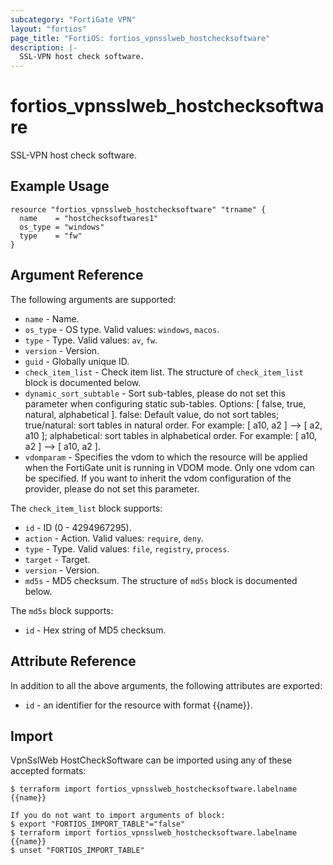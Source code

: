 ```yaml
---
subcategory: "FortiGate VPN"
layout: "fortios"
page_title: "FortiOS: fortios_vpnsslweb_hostchecksoftware"
description: |-
  SSL-VPN host check software.
---
```


# fortios_vpnsslweb_hostchecksoftware
SSL-VPN host check software.

## Example Usage

```hcl
resource "fortios_vpnsslweb_hostchecksoftware" "trname" {
  name    = "hostchecksoftwares1"
  os_type = "windows"
  type    = "fw"
}
```

## Argument Reference

The following arguments are supported:

* `name` - Name.
* `os_type` - OS type. Valid values: `windows`, `macos`.
* `type` - Type. Valid values: `av`, `fw`.
* `version` - Version.
* `guid` - Globally unique ID.
* `check_item_list` - Check item list. The structure of `check_item_list` block is documented below.
* `dynamic_sort_subtable` - Sort sub-tables, please do not set this parameter when configuring static sub-tables. Options: [ false, true, natural, alphabetical ]. false: Default value, do not sort tables; true/natural: sort tables in natural order. For example: [ a10, a2 ] --> [ a2, a10 ]; alphabetical: sort tables in alphabetical order. For example: [ a10, a2 ] --> [ a10, a2 ].
* `vdomparam` - Specifies the vdom to which the resource will be applied when the FortiGate unit is running in VDOM mode. Only one vdom can be specified. If you want to inherit the vdom configuration of the provider, please do not set this parameter.

The `check_item_list` block supports:

* `id` - ID (0 - 4294967295).
* `action` - Action. Valid values: `require`, `deny`.
* `type` - Type. Valid values: `file`, `registry`, `process`.
* `target` - Target.
* `version` - Version.
* `md5s` - MD5 checksum. The structure of `md5s` block is documented below.

The `md5s` block supports:

* `id` - Hex string of MD5 checksum.


## Attribute Reference

In addition to all the above arguments, the following attributes are exported:
* `id` - an identifier for the resource with format {{name}}.

## Import

VpnSslWeb HostCheckSoftware can be imported using any of these accepted formats:
```
$ terraform import fortios_vpnsslweb_hostchecksoftware.labelname {{name}}

If you do not want to import arguments of block:
$ export "FORTIOS_IMPORT_TABLE"="false"
$ terraform import fortios_vpnsslweb_hostchecksoftware.labelname {{name}}
$ unset "FORTIOS_IMPORT_TABLE"
```
